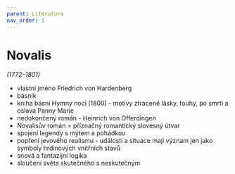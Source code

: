 ```yaml
---
parent: Literatura
nav_order: 1
---
```

# Novalis
*(1772-1801)*
- vlastní jméno Friedrich von Hardenberg
- básník
- kniha básní Hymny noci (1800) - motivy ztracené lásky, touhy, po smrti a oslava Panny Marie
- nedokončený román - Heinrich von Offerdingen
- Novalisův román = příznačný romantický slovesný útvar
- spojení legendy s mýtem a pohádkou
- popření jevového realismu - události a situace mají význam jen jako symboly hrdinových vnitřních stavů
- snová a fantazijní logika
- sloučení světa skutečného s neskutečným